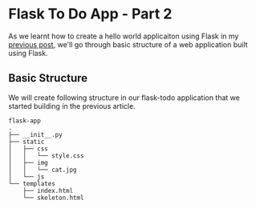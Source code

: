 # Flask To Do App - Part 2

As we learnt how to create a hello world applicaiton using Flask in my [previous post](../01-getting-started/readme.md), we'll go through basic structure of a web application built using Flask.

## Basic Structure

We will create following structure in our flask-todo application that we started building in the previous article.

```
flask-app
.
├── __init__.py
├── static
│   ├── css
│   │   └── style.css
│   ├── img
│   │   └── cat.jpg
│   └── js
└── templates
    ├── index.html
    └── skeleton.html
```